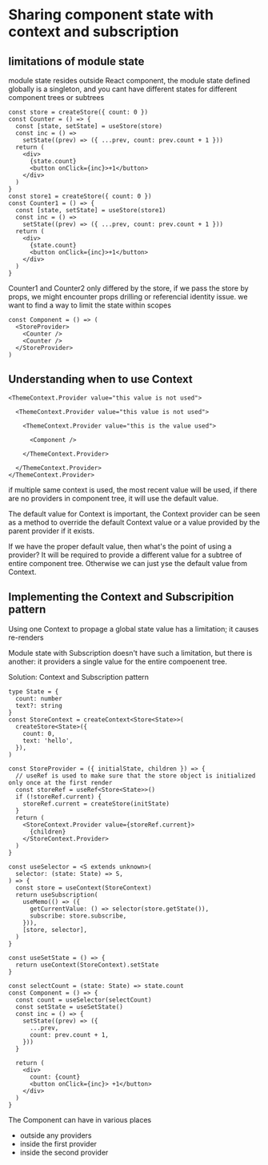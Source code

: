 # Sharing component state with context and subscription

## limitations of module state

module state resides outside React component, the module state defined globally is a singleton, and you cant have different states for different component trees or subtrees

```tsx
const store = createStore({ count: 0 })
const Counter = () => {
  const [state, setState] = useStore(store)
  const inc = () =>
    setState((prev) => ({ ...prev, count: prev.count + 1 }))
  return (
    <div>
      {state.count}
      <button onClick={inc}>+1</button>
    </div>
  )
}
const store1 = createStore({ count: 0 })
const Counter1 = () => {
  const [state, setState] = useStore(store1)
  const inc = () =>
    setState((prev) => ({ ...prev, count: prev.count + 1 }))
  return (
    <div>
      {state.count}
      <button onClick={inc}>+1</button>
    </div>
  )
}
```

Counter1 and Counter2 only differed by the store, if we pass the store by props, we might encounter props drilling or referencial identity issue. we want to find a way to limit the state within scopes

```tsx
const Component = () => (
  <StoreProvider>
    <Counter />
    <Counter />
  </StoreProvider>
)
```

## Understanding when to use Context

```tsx
<ThemeContext.Provider value="this value is not used">
    
  <ThemeContext.Provider value="this value is not used">
        
    <ThemeContext.Provider value="this is the value used">
            
      <Component />
          
    </ThemeContext.Provider>
      
  </ThemeContext.Provider>
</ThemeContext.Provider>
```

if multiple same context is used, the most recent value will be used, if there are no providers in component tree, it will use the default value.

The default value for Context is important, the Context provider can be seen as a method to override the default Context value or a value provided by the parent provider if it exists.

If we have the proper default value, then what's the point of using a provider? It will be required to provide a different value for a subtree of entire component tree. Otherwise we can just yse the default value from Context.

## Implementing the Context and Subscripition pattern

Using one Context to propage a global state value has a limitation; it causes re-renders

Module state with Subscription doesn't have such a limitation, but there is another: it providers a single value for the entire compoenent tree.

Solution: Context and Subscription pattern

```tsx
type State = {
  count: number
  text?: string
}
const StoreContext = createContext<Store<State>>(
  createStore<State>({
    count: 0,
    text: 'hello',
  }),
)

const StoreProvider = ({ initialState, children }) => {
  // useRef is used to make sure that the store object is initialized only once at the first render
  const storeRef = useRef<Store<State>>()
  if (!storeRef.current) {
    storeRef.current = createStore(initState)
  }
  return (
    <StoreContext.Provider value={storeRef.current}>
      {children}
    </StoreContext.Provider>
  )
}

const useSelector = <S extends unknown>(
  selector: (state: State) => S,
) => {
  const store = useContext(StoreContext)
  return useSubscription(
    useMemo(() => ({
      getCurrentValue: () => selector(store.getState()),
      subscribe: store.subscribe,
    })),
    [store, selector],
  )
}

const useSetState = () => {
  return useContext(StoreContext).setState
}

const selectCount = (state: State) => state.count
const Component = () => {
  const count = useSelector(selectCount)
  const setState = useSetState()
  const inc = () => {
    setState((prev) => ({
      ...prev,
      count: prev.count + 1,
    }))
  }

  return (
    <div>
      count: {count}
      <button onClick={inc}> +1</button>
    </div>
  )
}
```

The Component can have in various places

- outside any providers
- inside the first provider
- inside the second provider
